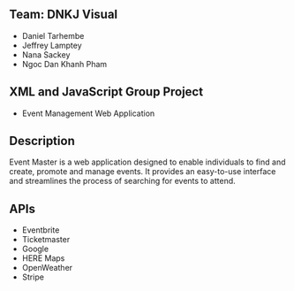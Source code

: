 ## Team: DNKJ Visual
- Daniel Tarhembe
- Jeffrey Lamptey
- Nana Sackey
- Ngoc Dan Khanh Pham


## XML and JavaScript Group Project
- Event Management Web Application

## Description
Event Master is a web application designed to enable individuals to find and create, promote and manage events. It provides an easy-to-use interface and streamlines the process of searching for events to attend.

## APIs
- Eventbrite
- Ticketmaster
- Google
- HERE Maps
- OpenWeather
- Stripe